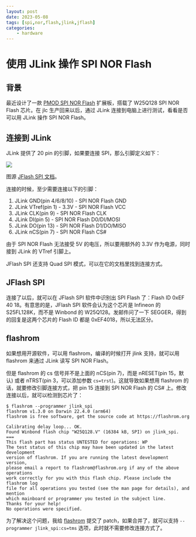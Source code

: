 ```yaml
---
layout: post
date: 2023-05-08
tags: [spi,nor,flash,jlink,jflash]
categories:
    - hardware
---
```


# 使用 JLink 操作 SPI NOR Flash

## 背景

最近设计了一款 [PMOD SPI NOR Flash](https://github.com/jiegec/PMOD-SPI-NOR-FLASH) 扩展板，搭载了 W25Q128 SPI NOR Flash 芯片。在 jlc 生产回来以后，通过 JLink 连接到电脑上进行测试，看看是否可以用 JLink 操作 SPI NOR Flash。

<!-- more -->

## 连接到 JLink

JLink 提供了 20 pin 的引脚，如果要连接 SPI，那么引脚定义如下：

![](https://c.a.segger.com/fileadmin/images/products/J-Link/Software/pinout-spi-20-pin.gif.webp)

图源 [JFlash SPI 文档](https://www.segger.com/products/debug-probes/j-link/tools/j-flash-spi/)。

连接的时候，至少需要连接以下的引脚：

1. JLink GND(pin 4/6/8/10) - SPI NOR Flash GND
2. JLink VTref(pin 1) - 3.3V - SPI NOR Flash VCC
3. JLink CLK(pin 9) - SPI NOR Flash CLK
4. JLink DI(pin 5) - SPI NOR Flash D0/DI/MOSI
5. JLink DO(pin 13) - SPI NOR Flash D1/DO/MISO
6. JLink nCS(pin 7) - SPI NOR Flash CS#

由于 SPI NOR Flash 无法接受 5V 的电压，所以要用额外的 3.3V 作为电源，同时接到 JLink 的 VTref 引脚上。

JFlash SPI 还支持 Quad SPI 模式，可以在它的文档里找到连接方式。

## JFlash SPI

连接了以后，就可以在 JFlash SPI 软件中识别出 SPI Flash 了：Flash ID 0xEF 40 18。有意思的是，JFlash SPI 软件会认为这个芯片是 Infineon 的 S25FL128K，而不是 Winbond 的 W25Q128。发邮件问了一下 SEGGER，得到的回复是这两个芯片的 Flash ID 都是 0xEF4018，所以无法区分。

## flashrom

如果想用开源软件，可以用 flashrom，编译的时候打开 jlink 支持，就可以用 flashrom 来通过 JLink 读写 SPI NOR Flash。

但是 flashrom 的 cs 信号并不是上面的 nCS(pin 7)，而是 nRESET(pin 15，默认) 或者 nTRST(pin 3，可以添加参数 `cs=trst`)。这就导致如果想用 flashrom 的话，就要修改引脚连接方式，把 pin 15 连接到 SPI NOR Flash 的 CS# 上。修改连接以后，就可以检测到芯片了：

```shell
$ flashrom --programmer jlink_spi
flashrom v1.3.0 on Darwin 22.4.0 (arm64)
flashrom is free software, get the source code at https://flashrom.org

Calibrating delay loop... OK.
Found Winbond flash chip "W25Q128.V" (16384 kB, SPI) on jlink_spi.
===
This flash part has status UNTESTED for operations: WP
The test status of this chip may have been updated in the latest development
version of flashrom. If you are running the latest development version,
please email a report to flashrom@flashrom.org if any of the above operations
work correctly for you with this flash chip. Please include the flashrom log
file for all operations you tested (see the man page for details), and mention
which mainboard or programmer you tested in the subject line.
Thanks for your help!
No operations were specified.
```

为了解决这个问题，我给 [flashrom](https://review.coreboot.org/c/flashrom/+/75011) 提交了 patch，如果合并了，就可以支持 `--programmer jlink_spi:cs=tms` 选项，此时就不需要修改连接方式了。